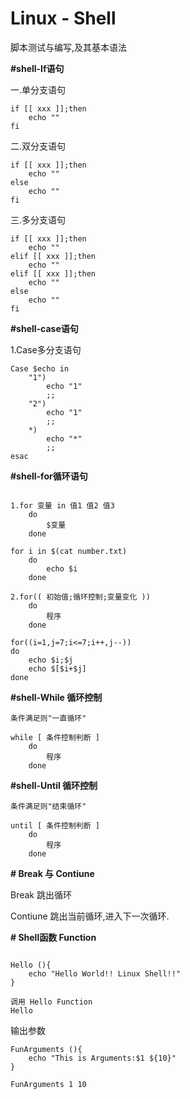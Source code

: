 # Linux - Shell

脚本测试与编写,及其基本语法

**#shell-If语句** 

一.单分支语句
```
if [[ xxx ]];then
	echo ""
fi
```


二.双分支语句
```
if [[ xxx ]];then
	echo ""
else
	echo ""
fi
```

三.多分支语句
```
if [[ xxx ]];then
	echo ""
elif [[ xxx ]];then
	echo ""
elif [[ xxx ]];then
	echo ""
else
	echo ""
fi
```

 **#shell-case语句** 

1.Case多分支语句

```
Case $echo in
	"1")
		echo "1"
		;;
	"2") 
		echo "1"
		;;
	*) 
		echo "*"
		;;
esac
```

**#shell-for循环语句** 
```

1.for 变量 in 值1 值2 值3
	do
		$变量
	done
	
for i in $(cat number.txt)
	do
		echo $i
	done
```
	

```
2.for(( 初始值;循环控制;变量变化 ))
	do 
		程序
	done
	
for((i=1,j=7;i<=7;i++,j--))
do
	echo $i;$j
	echo $[$i+$j]
done
```

 **#shell-While 循环控制** 
```
条件满足则"一直循环"

while [ 条件控制判断 ]
	do
		程序
	done

```
 **#shell-Until 循环控制** 
```
条件满足则"结束循环"

until [ 条件控制判断 ]
	do
		程序
	done
```
	

 **# Break 与 Contiune** 

Break 跳出循环

Contiune 跳出当前循环,进入下一次循环.

**# Shell函数 Function** 
```

Hello (){
	echo "Hello World!! Linux Shell!!"
}

调用 Hello Function
Hello 
```

输出参数
```
FunArguments (){
	echo "This is Arguments:$1 ${10}"
}

FunArguments 1 10

```

